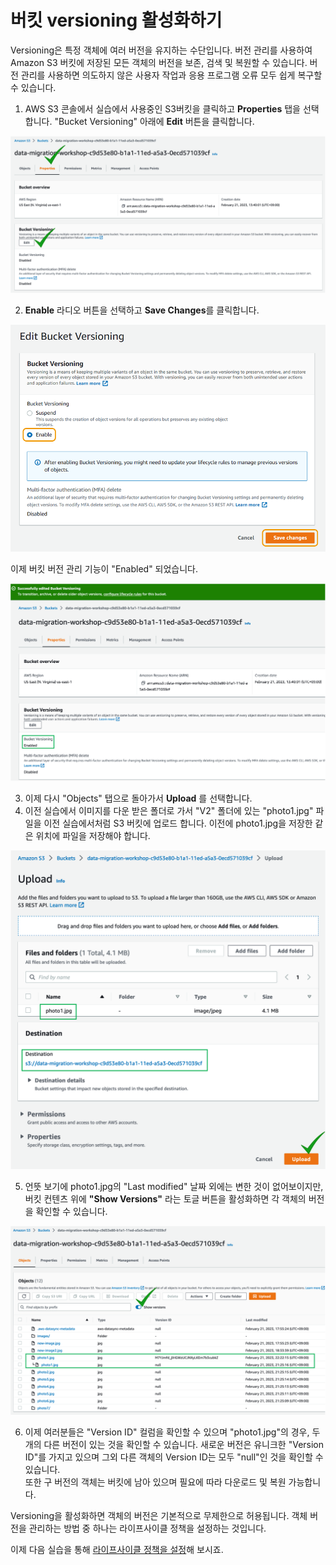 # 버킷 versioning 활성화하기

Versioning은 특정 객체에 여러 버전을 유지하는 수단입니다. 버전 관리를 사용하여 Amazon S3 버킷에 저장된 모든 객체의 버전을 보존, 검색 및 복원할 수 있습니다. 버전 관리를 사용하면 의도하지 않은 사용자 작업과 응용 프로그램 오류 모두 쉽게 복구할 수 있습니다.

1. AWS S3 콘솔에서 실습에서 사용중인 S3버킷을 클릭하고 **Properties** 탭을 선택합니다. "Bucket Versioning" 아래에 **Edit** 버튼을 클릭합니다.

![6-3-1](../../images/6-3-1.png)

2. **Enable** 라디오 버튼을 선택하고 **Save Changes**를 클릭합니다.

![6-3-2](../../images/6-3-2.png)

이제 버킷 버전 관리 기능이 "Enabled" 되었습니다.

![6-3-3](../../images/6-3-3.png)

3. 이제 다시 "Objects" 탭으로 돌아가서 **Upload** 를 선택합니다.
4. 이전 실습에서 이미지를 다운 받은 폴더로 가서 "V2" 폴더에 있는 "photo1.jpg" 파일을 이전 실습에서처럼 S3 버킷에 업로드 합니다. 이전에 photo1.jpg을 저장한 같은 위치에 파일을 저장해야 합니다.

![6-3-4](../../images/6-3-4.png)

5. 언뜻 보기에 photo1.jpg의 "Last modified" 날짜 외에는 변한 것이 없어보이지만, 버킷 컨텐츠 위에 **"Show Versions"** 라는 토글 버튼을 활성화하면 각 객체의 버전을 확인할 수 있습니다.

![6-3-5](../../images/6-3-5.png)

6. 이제 여러분들은 "Version ID" 컬럼을 확인할 수 있으며 "photo1.jpg"의 경우, 두 개의 다른 버전이 있는 것을 확인할 수 있습니다. 새로운 버전은 유니크한 "Version ID"를 가지고 있으며 그외 다른 객체의 Version ID는 모두 "null"인 것을 확인할 수 있습니다.\
   또한 구 버전의 객체는 버킷에 남아 있으며 필요에 따라 다운로드 및 복원 가능합니다.

Versioning을 활성화하면 객체의 버전은 기본적으로 무제한으로 허용됩니다. 객체 버전을 관리하는 방법 중 하나는 라이프사이클 정책을 설정하는 것입니다.

이제 다음 실습을 통해 [라이프사이클 정책을 설정](detail/module6/s3-4.md)해 보시죠.
